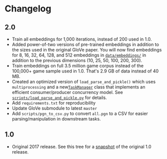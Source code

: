 # Changelog

## 2.0

* Train all embeddings for 1,000 iterations, instead of 200 used in 1.0.
* Added power-of-two versions of pre-trained embeddings in addition to the sizes used in the original GloVe paper. You will now find embeddings for 8, 16, 32, 64, 128, and 512 embeddings in [`data/embeddings/`](data/embeddings) in addition to the previous dimensions (10, 25, 50, 100, 200, 300).
* Train embeddings on full 3.5 million game corpus instead of the 100,000+ game sample used in 1.0. That's 2.9 GB of data instead of 40 MB.
* Created an optimized version of `load_parse_and_pickle()` which uses `multiprocessing` and a new[`TaskManager`](src/TaskManager.py) class that implements an efficient consumer/producer concurrency model. See [`scripts/load_parse_and_pickle.py`](scripts/load_parse_and_pickle_games.py) for details.
* Add `requirements.txt` for reproducibility
* Update GloVe submodule to latest `master`
* Add `scripts/pgn_to_csv.py` to convert `all.pgn` to a CSV for easier parsing/manipulation in downstream tasks.

## 1.0

* Original 2017 release. See this tree for a [snapshot](https://github.com/brannondorsey/ChessEmbeddings/tree/e521638b39ea4af1efa4c62ab519406324fea385) of the original 1.0 release.
